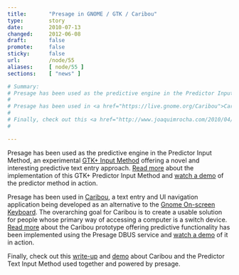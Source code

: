 ```yaml
---
title:       "Presage in GNOME / GTK / Caribou"
type:        story
date:        2010-07-13
changed:     2012-06-08
draft:       false
promote:     false
sticky:      false
url:         /node/55
aliases:     [ node/55 ]
sections:    [ "news" ]

# Summary:
# Presage has been used as the predictive engine in the Predictor Input Method, an experimental <a href="http://www.gtk.org/api/2.6/gtk/GtkIMContext.html">GTK+ Input Method</a> offering a novel and interesting predictive text entry approach. <a href="http://www.joaquimrocha.com/2010/03/03/text-prediction-on-gnome/">Read more</a> about the implementation of this GTK+ Predictor Input Method and <a href="http://vimeo.com/9867486">watch a demo</a> of the predictor method in action.
# 
# Presage has been used in <a href="https://live.gnome.org/Caribou">Caribou</a>, a text entry and UI navigation application being developed as an alternative to the <a href="https://live.gnome.org/Gok">Gnome On-screen Keyboard</a>. The overarching goal for Caribou is to create a usable solution for people whose primary way of accessing a computer is a switch device. <a href="http://dpellicer.warp.es/?p=6">Read more</a> about the Caribou prototype offering predictive functionality has been implemented using the Presage DBUS service and <a href="http://vimeo.com/11686075">watch a demo</a> of it in action.
# 
# Finally, check out this <a href="http://www.joaquimrocha.com/2010/04/05/caribou-and-text-predictor-input-mode/">write-up</a> and <a href="http://vimeo.com/10687630">demo</a> about Caribou and the Predictor Text Input Method used together and powered by presage.
# 

---
```

Presage has been used as the predictive engine in the Predictor Input Method, an experimental <a href="http://www.gtk.org/api/2.6/gtk/GtkIMContext.html">GTK+ Input Method</a> offering a novel and interesting predictive text entry approach. <a href="http://www.joaquimrocha.com/2010/03/03/text-prediction-on-gnome/">Read more</a> about the implementation of this GTK+ Predictor Input Method and <a href="http://vimeo.com/9867486">watch a demo</a> of the predictor method in action.

Presage has been used in <a href="https://live.gnome.org/Caribou">Caribou</a>, a text entry and UI navigation application being developed as an alternative to the <a href="https://live.gnome.org/Gok">Gnome On-screen Keyboard</a>. The overarching goal for Caribou is to create a usable solution for people whose primary way of accessing a computer is a switch device. <a href="http://dpellicer.warp.es/?p=6">Read more</a> about the Caribou prototype offering predictive functionality has been implemented using the Presage DBUS service and <a href="http://vimeo.com/11686075">watch a demo</a> of it in action.

Finally, check out this <a href="http://www.joaquimrocha.com/2010/04/05/caribou-and-text-predictor-input-mode/">write-up</a> and <a href="http://vimeo.com/10687630">demo</a> about Caribou and the Predictor Text Input Method used together and powered by presage.

<!--more-->
<!--break-->


